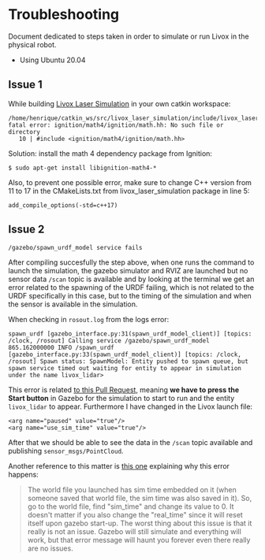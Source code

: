 # Troubleshooting

Document dedicated to steps taken in order to simulate or run Livox in the physical robot.

- Using Ubuntu 20.04

## Issue 1

While building [Livox Laser Simulation](https://github.com/Livox-SDK/livox_laser_simulation) in your own catkin workspace:

``` In file included from /home/henrique/catkin_ws/src/livox_laser_simulation/src/livox_ode_multiray_shape.cpp:14:
/home/henrique/catkin_ws/src/livox_laser_simulation/include/livox_laser_simulation/livox_ode_multiray_shape.h:10:10: fatal error: ignition/math4/ignition/math.hh: No such file or directory
   10 | #include <ignition/math4/ignition/math.hh>
```

Solution: install the math 4 dependency package from Ignition:

` $ sudo apt-get install libignition-math4-* `

Also, to prevent one possible error, make sure to change C++ version from 11 to 17 in the CMakeLists.txt from livox_laser_simulation package in line 5:

`add_compile_options(-std=c++17)`

## Issue 2

`/gazebo/spawn_urdf_model service fails`

After compiling succesfully the step above, when one runs the command to launch the simulation, the gazebo simulator and RVIZ are launched but no sensor data `/scan` topic is available and by looking at the terminal we get an error related to the spawning of the URDF failing, which is not related to the URDF specifically in this case, but to the timing of the simulation and when the sensor is available in the simulation.

When checking in `rosout.log` from the logs error:

```
spawn_urdf [gazebo_interface.py:31(spawn_urdf_model_client)] [topics: /clock, /rosout] Calling service /gazebo/spawn_urdf_model
865.162000000 INFO /spawn_urdf [gazebo_interface.py:33(spawn_urdf_model_client)] [topics: /clock, /rosout] Spawn status: SpawnModel: Entity pushed to spawn queue, but spawn service timed out waiting for entity to appear in simulation under the name livox_lidar>
```

This error is related [to this Pull Request](https://github.com/ros-simulation/gazebo_ros_pkgs/pull/1024), meaning **we have to press the Start button** in Gazebo for the simulation to start to run and the entity `livox_lidar` to appear. Furthermore I have changed in the Livox launch file:

```
<arg name="paused" value="true"/>
<arg name="use_sim_time" value="true"/>
```

After that we should be able to see the data in the `/scan` topic available and publishing `sensor_msgs/PointCloud`.

Another reference to this matter is [this one](https://github.com/ros-simulation/gazebo_ros_pkgs/issues/864) explaining why this error happens:

> The world file you launched has sim time embedded on it (when someone saved that world file, the sim time was also saved in it).
So, go to the world file, find "sim_time" and change its value to 0. It doesn't matter if you also change the "real_time" since it will reset itself upon gazebo start-up.
The worst thing about this issue is that it really is not an issue. Gazebo will still simulate and everything will work, but that error message will haunt you forever even there really are no issues.